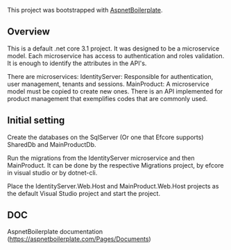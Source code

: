 This project was bootstrapped with [AspnetBoilerplate](https://github.com/aspnetboilerplate/aspnetboilerplate).

## Overview
This is a default .net core 3.1 project.
It was designed to be a microservice model. Each microservice has access to authentication and roles validation. It is enough to identify the attributes in the API's.

There are microservices:
IdentityServer: Responsible for authentication, user management, tenants and sessions.
MainProduct: A microservice model must be copied to create new ones. There is an API implemented for product management that exemplifies codes that are commonly used.

## Initial setting
Create the databases on the SqlServer (Or one that Efcore supports) SharedDb and MainProductDb.

Run the migrations from the IdentityServer microservice and then MainProduct. It can be done by the respective Migrations project, by efcore in visual studio or by dotnet-cli.

Place the IdentityServer.Web.Host and MainProduct.Web.Host projects as the default Visual Studio project and start the project.

## DOC
AspnetBoilerplate documentation (https://aspnetboilerplate.com/Pages/Documents)